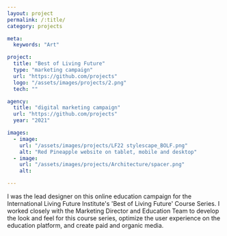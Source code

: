 ```yaml
---
layout: project
permalink: /:title/
category: projects

meta:
  keywords: "Art"

project:
  title: "Best of Living Future"
  type: "marketing campaign"
  url: "https://github.com/projects"
  logo: "/assets/images/projects/2.png"
  tech: ""

agency:
  title: "digital marketing campaign"
  url: "https://github.com/projects"
  year: "2021"

images:
  - image:
    url: "/assets/images/projects/LF22 stylescape_BOLF.png"
    alt: "Red Pineapple website on tablet, mobile and desktop"  
  - image:
    url: "/assets/images/projects/Architecture/spacer.png"
    alt: 

---
```

<p>I was the lead designer on this online education campaign for the International Living Future Institute's 'Best of Living Future' Course Series. I worked closely with the Marketing Director and Education Team to develop the look and feel for this course series, optimize the user experience on the education platform, and create paid and organic media. </p>